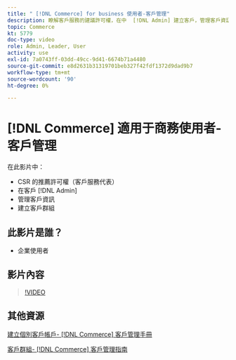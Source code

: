 ```yaml
---
title: " [!DNL Commerce] for business 使用者-客戶管理"
description: 瞭解客戶服務的建議許可權，在中  [!DNL Admin] 建立客戶，管理客戶資訊，以及建立客戶群組。
topic: Commerce
kt: 5779
doc-type: video
role: Admin, Leader, User
activity: use
exl-id: 7a0743ff-03dd-49cc-9d41-6674b71a4480
source-git-commit: e8d2631b31319701beb327f42fdf1372d9dad9b7
workflow-type: tm+mt
source-wordcount: '90'
ht-degree: 0%

---
```


# [!DNL Commerce] 適用于商務使用者-客戶管理

在此影片中：

- CSR 的推薦許可權（客戶服務代表）
- 在客戶 [!DNL Admin]
- 管理客戶資訊
- 建立客戶群組

## 此影片是誰？

- 企業使用者

## 影片內容

>[!VIDEO](https://video.tv.adobe.com/v/36189?quality=12&learn=on)

## 其他資源

[建立個別客戶帳戶-  [!DNL Commerce]  客戶管理手冊](https://experienceleague.adobe.com/docs/commerce-admin/customers/customer-accounts/account-create.html)

[客戶群組-  [!DNL Commerce]  客戶管理指南](https://experienceleague.adobe.com/docs/commerce-admin/customers/customers-menu/customer-groups.html)

